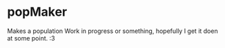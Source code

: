 # popMaker
Makes a population
Work in progress or something, hopefully I get it doen at some point.
:3